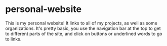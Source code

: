 # personal-website
This is my personal website!
It links to all of my projects, as well as some organizations.
It's pretty basic, you use the navigation bar at the top to get to different parts of the site, and click on buttons or underlined words to go to links.
